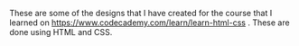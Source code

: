 These are some of the designs that I have created for the course that I learned on https://www.codecademy.com/learn/learn-html-css . These are done using HTML and CSS.
